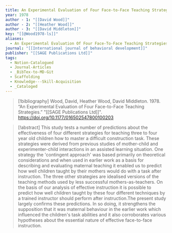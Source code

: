 ```yaml
---
title: An Experimental Evaluation of Four Face-to-Face Teaching Strategies
year: 1978
author - 1: "[[David Wood]]"
author - 2: "[[Heather Wood]]"
author - 3: "[[David Middleton]]"
key: "[[@Wood1978-ls]]"
aliases:
  - An Experimental Evaluation Of Four Face-To-Face Teaching Strategies
journal: "[[International journal of behavioral development]]"
publisher: "[[SAGE Publications Ltd]]"
tags:
  - Notion-Catalogued
  - Journal-Articles
  - _BibTex-to-MD-Git
  - Scaffolding
  - Knowledge---Skill-Acquisition
  - _Cataloged
---
```


> [!bibliography]
> Wood, David, Heather Wood, David Middleton. 1978. “An Experimental Evaluation of Four Face-to-Face Teaching Strategies.” "[[SAGE Publications Ltd]]". https://doi.org/10.1177/016502547800100203

> [!abstract]
> This study tests a number of predictions about the effectiveness of four different strategies for teaching three to four year old children how to master a difficult construction task. These strategies were derived from previous studies of mother-child and experimenter-child interactions in an assisted learning situation. One strategy the 'contingent approach' was based primarily on theoretical considerations and when used in earlier work as a basis for describing and evaluating maternal teaching it enabled us to predict how well children taught by their mothers would do with a task after instruction. The three other strategies are idealised versions of the teaching methods used by less successful mothers-as-teachers. On the basis of our analysis of effective instruction it is possible to predict how well children taught by these four different techniques by a trained instructor should perform after instruction.The present study largely confirms these predictions. In so doing, it strengthens the supposition that it was maternal behaviour in the earlier work which influenced the children's task abilities and it also corroborates various hypotheses about the essential nature of effective face-to-face instruction.